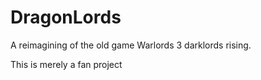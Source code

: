 # DragonLords

A reimagining of the old game Warlords 3 darklords rising. 

This is merely a fan project
